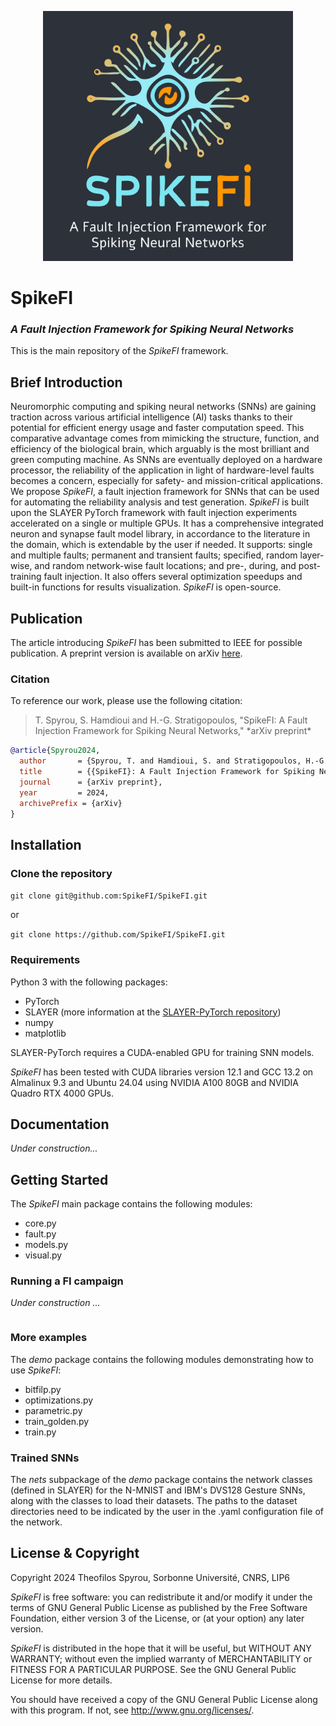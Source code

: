 <p align="center">
    <img src="https://github.com/SpikeFI/.github/blob/main/profile/spikefi_logo.png" width="400">
</p>

# SpikeFI
### *A Fault Injection Framework for Spiking Neural Networks*

This is the main repository of the *SpikeFI* framework.

## Brief Introduction

Neuromorphic computing and spiking neural networks (SNNs) are gaining traction across various artificial intelligence (AI) tasks thanks to their potential for efficient energy usage and faster computation speed. This comparative advantage comes from mimicking the structure, function, and efficiency of the biological brain, which arguably is the most brilliant and green computing machine. As SNNs are eventually deployed on a hardware processor, the reliability of the application in light of hardware-level faults becomes a concern, especially for safety- and mission-critical applications. We propose *SpikeFI*, a fault injection framework for SNNs that can be used for automating the reliability analysis and test generation. *SpikeFI* is built upon the SLAYER PyTorch framework with fault injection experiments accelerated on a single or multiple GPUs. It has a comprehensive integrated neuron and synapse fault model library, in accordance to the literature in the domain, which is extendable by the user if needed. It supports: single and multiple faults; permanent and transient faults; specified, random layer-wise, and random network-wise fault locations; and pre-, during, and post-training fault injection. It also offers several optimization speedups and built-in functions for results visualization. *SpikeFI* is open-source.

## Publication

The article introducing *SpikeFI* has been submitted to IEEE for possible publication. A preprint version is available on arXiv [here]().

### Citation

To reference our work, please use the following citation:

> T. Spyrou, S. Hamdioui and H.-G. Stratigopoulos, "SpikeFI: A Fault Injection Framework for Spiking Neural Networks," \*arXiv preprint\*

```bibtex
@article{Spyrou2024,
  author       = {Spyrou, T. and Hamdioui, S. and Stratigopoulos, H.-G.},
  title        = {{SpikeFI}: A Fault Injection Framework for Spiking Neural Networks},
  journal      = {arXiv preprint},
  year         = 2024,
  archivePrefix = {arXiv}
}
```

## Installation

### Clone the repository

`git clone git@github.com:SpikeFI/SpikeFI.git`

or

`git clone https://github.com/SpikeFI/SpikeFI.git`

### Requirements

Python 3 with the following packages:
- PyTorch
- SLAYER (more information at the [SLAYER-PyTorch repository](https://github.com/bamsumit/slayerPytorch))
- numpy
- matplotlib

SLAYER-PyTorch requires a CUDA-enabled GPU for training SNN models.

*SpikeFI* has been tested with CUDA libraries version 12.1 and GCC 13.2 on Almalinux 9.3 and Ubuntu 24.04 using NVIDIA A100 80GB and NVIDIA Quadro RTX 4000 GPUs.

## Documentation

*Under construction...*

## Getting Started

The *SpikeFI* main package contains the following modules:
- core.py
- fault.py
- models.py
- visual.py

### Running a FI campaign

*Under construction ...*
``` python

```

### More examples

The *demo* package contains the following modules demonstrating how to use *SpikeFI*:
- bitfilp.py
- optimizations.py
- parametric.py
- train_golden.py
- train.py

### Trained SNNs

The *nets* subpackage of the *demo* package contains the network classes (defined in SLAYER) for the N-MNIST and IBM's DVS128 Gesture SNNs, along with the classes to load their datasets. The paths to the dataset directories need to be indicated by the user in the .yaml configuration file of the network.

## License & Copyright

Copyright 2024 Theofilos Spyrou, Sorbonne Université, CNRS, LIP6

*SpikeFI* is free software: you can redistribute it and/or modify it under the terms of GNU General Public License as published by the Free Software Foundation, either version 3 of the License, or (at your option) any later version.

*SpikeFI* is distributed in the hope that it will be useful, but WITHOUT ANY WARRANTY; without even the implied warranty of MERCHANTABILITY or FITNESS FOR A PARTICULAR PURPOSE. See the GNU General Public License for more details.

You should have received a copy of the GNU General Public License along with this program. If not, see http://www.gnu.org/licenses/.
